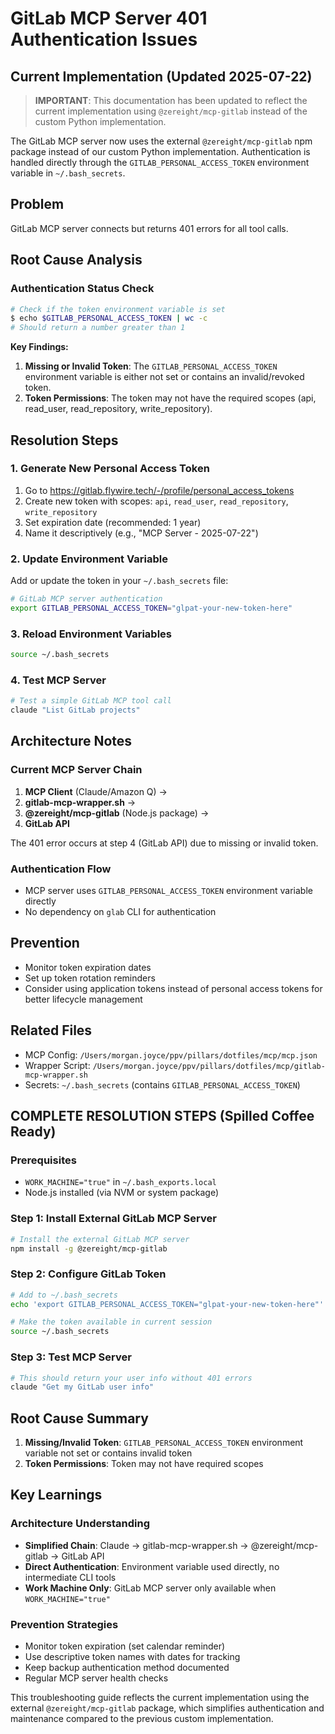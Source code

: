 # GitLab MCP Server 401 Authentication Issues

## Current Implementation (Updated 2025-07-22)

> **IMPORTANT**: This documentation has been updated to reflect the current implementation using `@zereight/mcp-gitlab` instead of the custom Python implementation.

The GitLab MCP server now uses the external `@zereight/mcp-gitlab` npm package instead of our custom Python implementation. Authentication is handled directly through the `GITLAB_PERSONAL_ACCESS_TOKEN` environment variable in `~/.bash_secrets`.

## Problem
GitLab MCP server connects but returns 401 errors for all tool calls.

## Root Cause Analysis

### Authentication Status Check
```bash
# Check if the token environment variable is set
$ echo $GITLAB_PERSONAL_ACCESS_TOKEN | wc -c
# Should return a number greater than 1
```

**Key Findings:**
1. **Missing or Invalid Token**: The `GITLAB_PERSONAL_ACCESS_TOKEN` environment variable is either not set or contains an invalid/revoked token.
2. **Token Permissions**: The token may not have the required scopes (api, read_user, read_repository, write_repository).

## Resolution Steps

### 1. Generate New Personal Access Token
1. Go to https://gitlab.flywire.tech/-/profile/personal_access_tokens
2. Create new token with scopes: `api`, `read_user`, `read_repository`, `write_repository`
3. Set expiration date (recommended: 1 year)
4. Name it descriptively (e.g., "MCP Server - 2025-07-22")

### 2. Update Environment Variable
Add or update the token in your `~/.bash_secrets` file:

```bash
# GitLab MCP server authentication
export GITLAB_PERSONAL_ACCESS_TOKEN="glpat-your-new-token-here"
```

### 3. Reload Environment Variables
```bash
source ~/.bash_secrets
```

### 4. Test MCP Server
```bash
# Test a simple GitLab MCP tool call
claude "List GitLab projects"
```

## Architecture Notes

### Current MCP Server Chain
1. **MCP Client** (Claude/Amazon Q) → 
2. **gitlab-mcp-wrapper.sh** → 
3. **@zereight/mcp-gitlab** (Node.js package) → 
4. **GitLab API**

The 401 error occurs at step 4 (GitLab API) due to missing or invalid token.

### Authentication Flow
- MCP server uses `GITLAB_PERSONAL_ACCESS_TOKEN` environment variable directly
- No dependency on `glab` CLI for authentication

## Prevention
- Monitor token expiration dates
- Set up token rotation reminders
- Consider using application tokens instead of personal access tokens for better lifecycle management

## Related Files
- MCP Config: `/Users/morgan.joyce/ppv/pillars/dotfiles/mcp/mcp.json`
- Wrapper Script: `/Users/morgan.joyce/ppv/pillars/dotfiles/mcp/gitlab-mcp-wrapper.sh`
- Secrets: `~/.bash_secrets` (contains `GITLAB_PERSONAL_ACCESS_TOKEN`)

## COMPLETE RESOLUTION STEPS (Spilled Coffee Ready)

### Prerequisites
- `WORK_MACHINE="true"` in `~/.bash_exports.local`
- Node.js installed (via NVM or system package)

### Step 1: Install External GitLab MCP Server
```bash
# Install the external GitLab MCP server
npm install -g @zereight/mcp-gitlab
```

### Step 2: Configure GitLab Token
```bash
# Add to ~/.bash_secrets
echo 'export GITLAB_PERSONAL_ACCESS_TOKEN="glpat-your-new-token-here"' >> ~/.bash_secrets

# Make the token available in current session
source ~/.bash_secrets
```

### Step 3: Test MCP Server
```bash
# This should return your user info without 401 errors
claude "Get my GitLab user info"
```

## Root Cause Summary
1. **Missing/Invalid Token**: `GITLAB_PERSONAL_ACCESS_TOKEN` environment variable not set or contains invalid token
2. **Token Permissions**: Token may not have required scopes

## Key Learnings

### Architecture Understanding
- **Simplified Chain**: Claude → gitlab-mcp-wrapper.sh → @zereight/mcp-gitlab → GitLab API
- **Direct Authentication**: Environment variable used directly, no intermediate CLI tools
- **Work Machine Only**: GitLab MCP server only available when `WORK_MACHINE="true"`

### Prevention Strategies
- Monitor token expiration (set calendar reminder)
- Use descriptive token names with dates for tracking
- Keep backup authentication method documented
- Regular MCP server health checks

This troubleshooting guide reflects the current implementation using the external `@zereight/mcp-gitlab` package, which simplifies authentication and maintenance compared to the previous custom implementation.
